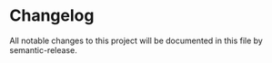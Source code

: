 # Changelog

All notable changes to this project will be documented in this file by semantic-release.
